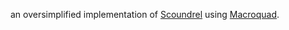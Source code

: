 an oversimplified implementation of [Scoundrel](https://rpdillon.net/scoundrel.html) using [Macroquad](https://macroquad.rs/).